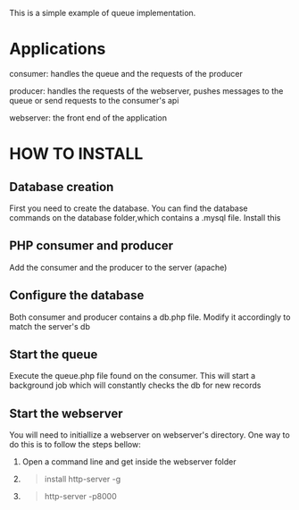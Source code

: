 This is a simple example of queue implementation.

# Applications

consumer: handles the queue and the requests of the producer

producer: handles the requests of the webserver, pushes messages to the queue or send requests to the consumer's api

webserver: the front end of the application

# HOW TO INSTALL

## Database creation

First you need to create the database. You can find the database commands on the database folder,which contains a .mysql file. Install this

## PHP consumer and producer

Add the consumer and the producer to the server (apache)

## Configure the database

Both consumer and producer contains a db.php file. Modify it accordingly to match the server's db

## Start the queue

Execute the queue.php file found on the consumer. This will start a background job which will constantly checks the db for new records

## Start the webserver

You will need to initiallize a webserver on webserver's directory.
One way to do this is to follow the steps bellow:

1. Open a command line and get inside the webserver folder
2. > install http-server -g
3. > http-server -p8000
